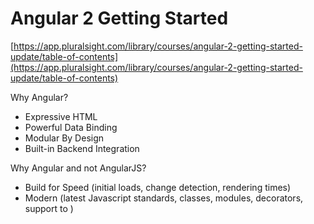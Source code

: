 # Angular 2 Getting Started

[https://app.pluralsight.com/library/courses/angular-2-getting-started-update/table-of-contents](https://app.pluralsight.com/library/courses/angular-2-getting-started-update/table-of-contents)

Why Angular?

* Expressive HTML
* Powerful Data Binding
* Modular By Design
* Built-in Backend Integration

Why Angular and not AngularJS?

* Build  for Speed \(initial loads, change detection, rendering times\)
* Modern \(latest Javascript standards, classes, modules,  decorators, support to  \)



